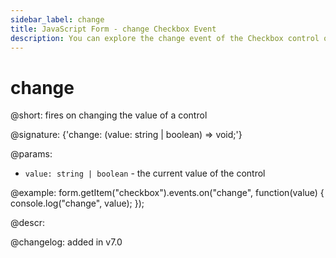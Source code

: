 ```yaml
---
sidebar_label: change
title: JavaScript Form - change Checkbox Event 
description: You can explore the change event of the Checkbox control of Form in the documentation of the DHTMLX JavaScript UI library. Browse developer guides and API reference, try out code examples and live demos, and download a free 30-day evaluation version of DHTMLX Suite 7.
---
```


# change

@short: fires on changing the value of a control

@signature: {'change: (value: string | boolean) => void;'}

@params:
- `value: string | boolean` - the current value of the control

@example:
form.getItem("checkbox").events.on("change", function(value) {
    console.log("change", value);
});

@descr:

@changelog: added in v7.0
